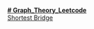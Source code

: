 <a href="https://leetcode.com/studyplan/graph-theory/"> **# Graph_Theory_Leetcode** </a><br>
<a href="https://leetcode.com/problems/shortest-bridge/description/?envType=study-plan-v2&envId=graph-theory"> Shortest Bridge</a>

